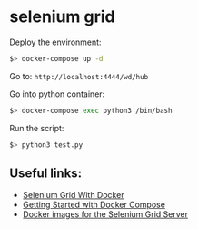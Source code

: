 # selenium grid

Deploy the environment:

```sh
$> docker-compose up -d
```

Go to: `http://localhost:4444/wd/hub`

Go into python container:

```sh
$> docker-compose exec python3 /bin/bash
```

Run the script:

```sh
$> python3 test.py
```

## Useful links:

- [Selenium Grid With Docker](https://medium.com/@nitinbhardwaj6/selenium-grid-with-docker-c8ecb0d8404)
- [Getting Started with Docker Compose](https://github.com/SeleniumHQ/docker-selenium/wiki/Getting-Started-with-Docker-Compose)
- [Docker images for the Selenium Grid Server](https://github.com/SeleniumHQ/docker-selenium)